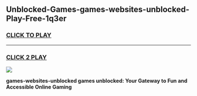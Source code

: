 
## Unblocked-Games-games-websites-unblocked-Play-Free-1q3er
<h3>
<a href="https://premium76.site?title=games-websites-unblocked&ref=10A">CLICK TO PLAY</a></h3>
<hr>

<h3>
<a href="https://premium76.site?title=games-websites-unblocked&ref=10A">CLICK 2 PLAY</a>
  
</h3>

<a href="https://premium76.site?title=games-websites-unblocked&ref=10A"><img src="https://clearcache.store/games.png"></a>


**games-websites-unblocked games unblocked: Your Gateway to Fun and Accessible Online Gaming**
